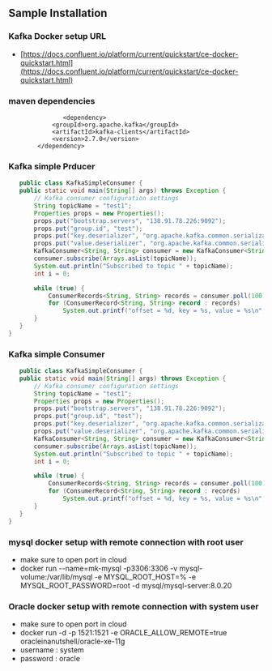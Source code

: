 ## Sample Installation

### Kafka Docker setup URL
- [https://docs.confluent.io/platform/current/quickstart/ce-docker-quickstart.html](https://docs.confluent.io/platform/current/quickstart/ce-docker-quickstart.html)

### maven dependencies

```maven
               <dependency>
			<groupId>org.apache.kafka</groupId>
			<artifactId>kafka-clients</artifactId>
			<version>2.7.0</version>
		</dependency>
 ```
 
### Kafka simple Prducer

 ```java
    public class KafkaSimpleConsumer {
	public static void main(String[] args) throws Exception {
		// Kafka consumer configuration settings
		String topicName = "test1";
		Properties props = new Properties();
		props.put("bootstrap.servers", "138.91.78.226:9092");
		props.put("group.id", "test");
		props.put("key.deserializer", "org.apache.kafka.common.serialization.StringDeserializer");
		props.put("value.deserializer", "org.apache.kafka.common.serialization.StringDeserializer");
		KafkaConsumer<String, String> consumer = new KafkaConsumer<String, String>(props);
		consumer.subscribe(Arrays.asList(topicName));
		System.out.println("Subscribed to topic " + topicName);
		int i = 0;

		while (true) {
			ConsumerRecords<String, String> records = consumer.poll(100);
			for (ConsumerRecord<String, String> record : records)
				System.out.printf("offset = %d, key = %s, value = %s\n", record.offset(), record.key(), record.value());
		}
	}
}
```

### Kafka simple Consumer

 ```java
    public class KafkaSimpleConsumer {
	public static void main(String[] args) throws Exception {
		// Kafka consumer configuration settings
		String topicName = "test1";
		Properties props = new Properties();
		props.put("bootstrap.servers", "138.91.78.226:9092");
		props.put("group.id", "test");
		props.put("key.deserializer", "org.apache.kafka.common.serialization.StringDeserializer");
		props.put("value.deserializer", "org.apache.kafka.common.serialization.StringDeserializer");
		KafkaConsumer<String, String> consumer = new KafkaConsumer<String, String>(props);
		consumer.subscribe(Arrays.asList(topicName));
		System.out.println("Subscribed to topic " + topicName);
		int i = 0;

		while (true) {
			ConsumerRecords<String, String> records = consumer.poll(100);
			for (ConsumerRecord<String, String> record : records)
				System.out.printf("offset = %d, key = %s, value = %s\n", record.offset(), record.key(), record.value());
		}
	}
}

 ```

### mysql docker setup with remote connection with root user

- make sure to open port in cloud
- docker run --name=mk-mysql -p3306:3306 -v mysql-volume:/var/lib/mysql -e MYSQL_ROOT_HOST=% -e MYSQL_ROOT_PASSWORD=root -d mysql/mysql-server:8.0.20

### Oracle docker setup with remote connection with system user

- make sure to open port in cloud
- docker run -d -p 1521:1521 -e ORACLE_ALLOW_REMOTE=true oracleinanutshell/oracle-xe-11g
- username : system
- password : oracle
